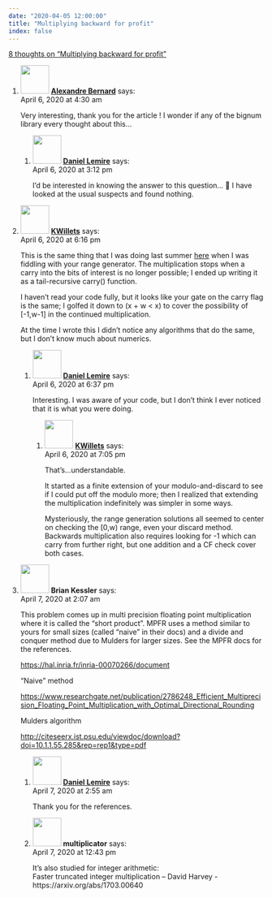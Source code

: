 ```yaml
---
date: "2020-04-05 12:00:00"
title: "Multiplying backward for profit"
index: false
---
```


[8 thoughts on &ldquo;Multiplying backward for profit&rdquo;](/lemire/blog/2020/04-05-multiplying-backward-for-profit)

<ol class="comment-list">
<li id="comment-499799" class="comment even thread-even depth-1 parent">
<div class="comment-author vcard">
<img alt src="https://secure.gravatar.com/avatar/e0e67c4608abbd54cbfc9af55e60ce17?s=56&#038;d=mm&#038;r=g" srcset="https://secure.gravatar.com/avatar/e0e67c4608abbd54cbfc9af55e60ce17?s=112&#038;d=mm&#038;r=g 2x" class="avatar avatar-56 photo" height="56" width="56" decoding="async" /> <b class="fn"><a href="http://www.ekee.io" class="url" rel="ugc external nofollow">Alexandre Bernard</a></b> <span class="says">says:</span> </div>
<div class="comment-metadata"><time datetime="2020-04-06T04:30:25+00:00">April 6, 2020 at 4:30 am</time></a> </div>
<div class="comment-content">
<p>Very interesting, thank you for the article ! I wonder if any of the bignum library every thought about this&#8230;</p>
</div>
<ol class="children">
<li id="comment-499959" class="comment byuser comment-author-lemire bypostauthor odd alt depth-2">
<div class="comment-author vcard">
<img alt src="https://secure.gravatar.com/avatar/2ca999bef9535950f5b84281a4dab006?s=56&#038;d=mm&#038;r=g" srcset="https://secure.gravatar.com/avatar/2ca999bef9535950f5b84281a4dab006?s=112&#038;d=mm&#038;r=g 2x" class="avatar avatar-56 photo" height="56" width="56" decoding="async" /> <b class="fn"><a href="https://lemire.me/en/" class="url" rel="ugc">Daniel Lemire</a></b> <span class="says">says:</span> </div>
<div class="comment-metadata"><time datetime="2020-04-06T15:12:12+00:00">April 6, 2020 at 3:12 pm</time></a> </div>
<div class="comment-content">
<p>I&rsquo;d be interested in knowing the answer to this question&#8230; 🙂 I have looked at the usual suspects and found nothing.</p>
</div>
</li>
</ol>
</li>
<li id="comment-499981" class="comment even thread-odd thread-alt depth-1 parent">
<div class="comment-author vcard">
<img alt src="https://secure.gravatar.com/avatar/331059294e89906fef3d785f06820025?s=56&#038;d=mm&#038;r=g" srcset="https://secure.gravatar.com/avatar/331059294e89906fef3d785f06820025?s=112&#038;d=mm&#038;r=g 2x" class="avatar avatar-56 photo" height="56" width="56" loading="lazy" decoding="async" /> <b class="fn"><a href="https://github.com/KWillets/" class="url" rel="ugc external nofollow">KWillets</a></b> <span class="says">says:</span> </div>
<div class="comment-metadata"><time datetime="2020-04-06T18:16:09+00:00">April 6, 2020 at 6:16 pm</time></a> </div>
<div class="comment-content">
<p>This is the same thing that I was doing last summer <a href="https://github.com/KWillets/range_generator/blob/master/include/range_generator.hpp#L189" rel="nofollow ugc">here</a> when I was fiddling with your range generator. The multiplication stops when a carry into the bits of interest is no longer possible; I ended up writing it as a tail-recursive carry() function.</p>
<p>I haven&rsquo;t read your code fully, but it looks like your gate on the carry flag is the same; I golfed it down to (x + w &lt; x) to cover the possibility of [-1,w-1] in the continued multiplication.</p>
<p>At the time I wrote this I didn&rsquo;t notice any algorithms that do the same, but I don&rsquo;t know much about numerics.</p>
</div>
<ol class="children">
<li id="comment-499985" class="comment byuser comment-author-lemire bypostauthor odd alt depth-2 parent">
<div class="comment-author vcard">
<img alt src="https://secure.gravatar.com/avatar/2ca999bef9535950f5b84281a4dab006?s=56&#038;d=mm&#038;r=g" srcset="https://secure.gravatar.com/avatar/2ca999bef9535950f5b84281a4dab006?s=112&#038;d=mm&#038;r=g 2x" class="avatar avatar-56 photo" height="56" width="56" loading="lazy" decoding="async" /> <b class="fn"><a href="https://lemire.me/en/" class="url" rel="ugc">Daniel Lemire</a></b> <span class="says">says:</span> </div>
<div class="comment-metadata"><time datetime="2020-04-06T18:37:05+00:00">April 6, 2020 at 6:37 pm</time></a> </div>
<div class="comment-content">
<p>Interesting. I was aware of your code, but I don&rsquo;t think I ever noticed that it is what you were doing.</p>
</div>
<ol class="children">
<li id="comment-499990" class="comment even depth-3">
<div class="comment-author vcard">
<img alt src="https://secure.gravatar.com/avatar/331059294e89906fef3d785f06820025?s=56&#038;d=mm&#038;r=g" srcset="https://secure.gravatar.com/avatar/331059294e89906fef3d785f06820025?s=112&#038;d=mm&#038;r=g 2x" class="avatar avatar-56 photo" height="56" width="56" loading="lazy" decoding="async" /> <b class="fn"><a href="https://github.com/KWillets/" class="url" rel="ugc external nofollow">KWillets</a></b> <span class="says">says:</span> </div>
<div class="comment-metadata"><time datetime="2020-04-06T19:05:59+00:00">April 6, 2020 at 7:05 pm</time></a> </div>
<div class="comment-content">
<p>That&rsquo;s&#8230;understandable.</p>
<p>It started as a finite extension of your modulo-and-discard to see if I could put off the modulo more; then I realized that extending the multiplication indefinitely was simpler in some ways.</p>
<p>Mysteriously, the range generation solutions all seemed to center on checking the [0,w) range, even your discard method. Backwards multiplication also requires looking for -1 which can carry from further right, but one addition and a CF check cover both cases.</p>
</div>
</li>
</ol>
</li>
</ol>
</li>
<li id="comment-500107" class="comment odd alt thread-even depth-1 parent">
<div class="comment-author vcard">
<img alt src="https://secure.gravatar.com/avatar/706bfc4a6f4da473b87e55776dfdf547?s=56&#038;d=mm&#038;r=g" srcset="https://secure.gravatar.com/avatar/706bfc4a6f4da473b87e55776dfdf547?s=112&#038;d=mm&#038;r=g 2x" class="avatar avatar-56 photo" height="56" width="56" loading="lazy" decoding="async" /> <b class="fn">Brian Kessler</b> <span class="says">says:</span> </div>
<div class="comment-metadata"><time datetime="2020-04-07T02:07:57+00:00">April 7, 2020 at 2:07 am</time></a> </div>
<div class="comment-content">
<p>This problem comes up in multi precision floating point multiplication where it is called the “short product”. MPFR uses a method similar to yours for small sizes (called “naive” in their docs) and a divide and conquer method due to Mulders for larger sizes. See the MPFR docs for the references.</p>
<p><a href="https://hal.inria.fr/inria-00070266/document" rel="nofollow ugc">https://hal.inria.fr/inria-00070266/document</a></p>
<p>“Naive” method</p>
<p><a href="https://www.researchgate.net/publication/2786248_Efficient_Multiprecision_Floating_Point_Multiplication_with_Optimal_Directional_Rounding" rel="nofollow ugc">https://www.researchgate.net/publication/2786248_Efficient_Multiprecision_Floating_Point_Multiplication_with_Optimal_Directional_Rounding</a></p>
<p>Mulders algorithm</p>
<p><a href="http://citeseerx.ist.psu.edu/viewdoc/download?doi=10.1.1.55.285&#038;rep=rep1&#038;type=pdf" rel="nofollow ugc">http://citeseerx.ist.psu.edu/viewdoc/download?doi=10.1.1.55.285&#038;rep=rep1&#038;type=pdf</a></p>
</div>
<ol class="children">
<li id="comment-500125" class="comment byuser comment-author-lemire bypostauthor even depth-2">
<div class="comment-author vcard">
<img alt src="https://secure.gravatar.com/avatar/2ca999bef9535950f5b84281a4dab006?s=56&#038;d=mm&#038;r=g" srcset="https://secure.gravatar.com/avatar/2ca999bef9535950f5b84281a4dab006?s=112&#038;d=mm&#038;r=g 2x" class="avatar avatar-56 photo" height="56" width="56" loading="lazy" decoding="async" /> <b class="fn"><a href="https://lemire.me/en/" class="url" rel="ugc">Daniel Lemire</a></b> <span class="says">says:</span> </div>
<div class="comment-metadata"><time datetime="2020-04-07T02:55:11+00:00">April 7, 2020 at 2:55 am</time></a> </div>
<div class="comment-content">
<p>Thank you for the references.</p>
</div>
</li>
<li id="comment-500265" class="comment odd alt depth-2">
<div class="comment-author vcard">
<img alt src="https://secure.gravatar.com/avatar/2d21a52a53d1691a5b596e24a95028ae?s=56&#038;d=mm&#038;r=g" srcset="https://secure.gravatar.com/avatar/2d21a52a53d1691a5b596e24a95028ae?s=112&#038;d=mm&#038;r=g 2x" class="avatar avatar-56 photo" height="56" width="56" loading="lazy" decoding="async" /> <b class="fn">multiplicator</b> <span class="says">says:</span> </div>
<div class="comment-metadata"><time datetime="2020-04-07T12:43:33+00:00">April 7, 2020 at 12:43 pm</time></a> </div>
<div class="comment-content">
<p>It&rsquo;s also studied for integer arithmetic:<br/>
Faster truncated integer multiplication &#8211; David Harvey -https://arxiv.org/abs/1703.00640</p>
</div>
</li>
</ol>
</li>
</ol>
